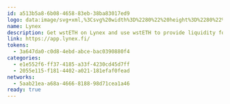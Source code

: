 ```yaml
---
id: a513b5a8-6b08-4658-83eb-38ba83017ed9
logo: data:image/svg+xml,%3Csvg%20width%3D%2280%22%20height%3D%2280%22%20viewBox%3D%220%200%2080%2080%22%20fill%3D%22none%22%20xmlns%3D%22http%3A%2F%2Fwww.w3.org%2F2000%2Fsvg%22%3E%0A%3Cg%20clip-path%3D%22url(%23clip0_4846_1688)%22%3E%0A%3Cpath%20d%3D%22M36.842%2032.8052L26.66%2039.5303C26.365%2039.7309%2026.365%2040.1674%2026.66%2040.368L36.9364%2047.152C37.4555%2047.4942%2037.7741%2048.0841%2037.7741%2048.7094V59.3633C37.7741%2059.7881%2037.2903%2060.0476%2036.9364%2059.7999L18.7551%2047.1166C18.2832%2046.7863%2018%2046.2554%2018%2045.6772V34.2328C18%2033.6547%2018.2832%2033.1238%2018.7551%2032.7934L36.9364%2020.0984C37.2903%2019.8506%2037.7741%2020.0984%2037.7741%2020.5349V31.0826C37.7741%2031.7788%2037.4201%2032.4277%2036.842%2032.817V32.8052Z%22%20fill%3D%22%23D28742%22%2F%3E%0A%3Cpath%20d%3D%22M61.3%2034.2329V45.6773C61.3%2046.2554%2061.0169%2046.7863%2060.5449%2047.1167L42.3518%2059.8117C41.9979%2060.0595%2041.5142%2059.8117%2041.5142%2059.3752V48.7213C41.5142%2048.096%2041.8327%2047.506%2042.3518%2047.1639L52.6282%2040.3798C52.9232%2040.1793%2052.9232%2039.7427%2052.6282%2039.5421L42.4462%2032.8171C41.8681%2032.4277%2041.5142%2031.7788%2041.5142%2031.0827V20.535C41.5142%2020.1102%2041.9979%2019.8507%2042.3518%2020.0984L60.5449%2032.7935C61.0169%2033.1238%2061.3%2033.6548%2061.3%2034.2329Z%22%20fill%3D%22%23D28742%22%2F%3E%0A%3Cg%20opacity%3D%220.6%22%20filter%3D%22url(%23filter0_f_4846_1688)%22%3E%0A%3Cpath%20d%3D%22M36.842%2023.8052L26.66%2030.5303C26.365%2030.7309%2026.365%2031.1674%2026.66%2031.368L36.9364%2038.152C37.4555%2038.4942%2037.7741%2039.0841%2037.7741%2039.7094V50.3633C37.7741%2050.7881%2037.2903%2051.0476%2036.9364%2050.7999L18.7551%2038.1166C18.2832%2037.7863%2018%2037.2554%2018%2036.6772V25.2328C18%2024.6547%2018.2832%2024.1238%2018.7551%2023.7934L36.9364%2011.0984C37.2903%2010.8506%2037.7741%2011.0984%2037.7741%2011.5349V22.0826C37.7741%2022.7788%2037.4201%2023.4277%2036.842%2023.817V23.8052Z%22%20fill%3D%22%23D28742%22%2F%3E%0A%3Cpath%20d%3D%22M61.3%2025.2329V36.6773C61.3%2037.2554%2061.0169%2037.7863%2060.5449%2038.1167L42.3518%2050.8117C41.9979%2051.0595%2041.5142%2050.8117%2041.5142%2050.3752V39.7213C41.5142%2039.096%2041.8327%2038.506%2042.3518%2038.1639L52.6282%2031.3798C52.9232%2031.1793%2052.9232%2030.7427%2052.6282%2030.5421L42.4462%2023.8171C41.8681%2023.4277%2041.5142%2022.7788%2041.5142%2022.0827V11.535C41.5142%2011.1102%2041.9979%2010.8507%2042.3518%2011.0984L60.5449%2023.7935C61.0169%2024.1238%2061.3%2024.6548%2061.3%2025.2329Z%22%20fill%3D%22%23D28742%22%2F%3E%0A%3C%2Fg%3E%0A%3C%2Fg%3E%0A%3Cdefs%3E%0A%3Cfilter%20id%3D%22filter0_f_4846_1688%22%20x%3D%224%22%20y%3D%22-3%22%20width%3D%2271.3%22%20height%3D%2267.9102%22%20filterUnits%3D%22userSpaceOnUse%22%20color-interpolation-filters%3D%22sRGB%22%3E%0A%3CfeFlood%20flood-opacity%3D%220%22%20result%3D%22BackgroundImageFix%22%2F%3E%0A%3CfeBlend%20mode%3D%22normal%22%20in%3D%22SourceGraphic%22%20in2%3D%22BackgroundImageFix%22%20result%3D%22shape%22%2F%3E%0A%3CfeGaussianBlur%20stdDeviation%3D%227%22%20result%3D%22effect1_foregroundBlur_4846_1688%22%2F%3E%0A%3C%2Ffilter%3E%0A%3CclipPath%20id%3D%22clip0_4846_1688%22%3E%0A%3Crect%20width%3D%2280.0037%22%20height%3D%2280%22%20fill%3D%22white%22%2F%3E%0A%3C%2FclipPath%3E%0A%3C%2Fdefs%3E%0A%3C%2Fsvg%3E%0A
name: Lynex
description: Get wstETH on Lynex and use wstETH to provide liquidity for rewards.
link: https://app.lynex.fi/
tokens:
  - 3a647da0-c0d8-4ebd-abce-bac0390880f4
categories:
  - e1e552f6-ff37-4185-a33f-4230cd45d7ff
  - 2055e115-f181-4402-a021-181efaf0fead
networks:
  - 5aab21ea-a68a-4666-8188-98d71cea1a46
ready: true
---
```

